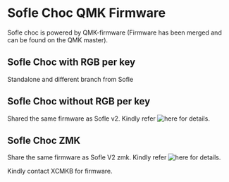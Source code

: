 # Sofle Choc QMK Firmware

Sofle choc is powered by QMK-firmware (Firmware has been merged and can be found on the QMK master).

## Sofle Choc with RGB per key
Standalone and different branch from Sofle

## Sofle Choc without RGB per key
Shared the same firmware as Sofle v2. Kindly refer ![here](https://github.com/superxc3/xcmkb/tree/main/list%20of%20items/list%20of%20keyboards/60percent/sofle/sofle%20v1%20&%20v2%20mx/firmware#rev-2022-1-2022-02-10) for details.

## Sofle Choc ZMK
Share the same firmware as Sofle V2 zmk. Kindly refer ![here](https://github.com/superxc3/xcmkb/tree/main/list%20of%20items/list%20of%20keyboards/60percent/sofle/sofle%20zmk) for details.


Kindly contact XCMKB for firmware.
